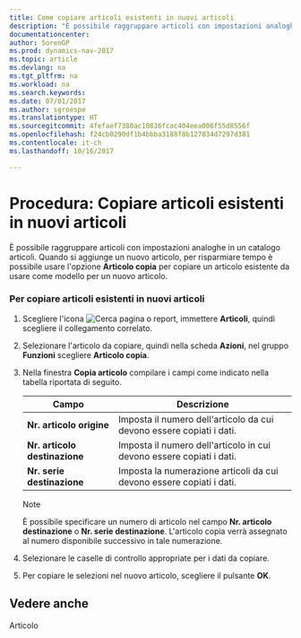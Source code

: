 ```yaml
---
title: Come copiare articoli esistenti in nuovi articoli
description: "È possibile raggruppare articoli con impostazioni analoghe in un catalogo articoli. Quando si aggiunge un nuovo articolo, per risparmiare tempo è possibile usare l'opzione **Articolo copia** per copiare un articolo esistente da usare come modello per un nuovo articolo."
documentationcenter: 
author: SorenGP
ms.prod: dynamics-nav-2017
ms.topic: article
ms.devlang: na
ms.tgt_pltfrm: na
ms.workload: na
ms.search.keywords: 
ms.date: 07/01/2017
ms.author: sgroespe
ms.translationtype: HT
ms.sourcegitcommit: 4fefaef7380ac10836fcac404eea006f55d8556f
ms.openlocfilehash: f24cb0290df1b4bbba3188f8b127834d7297d381
ms.contentlocale: it-ch
ms.lasthandoff: 10/16/2017

---
```

# <a name="how-to-copy-existing-items-to-new-items"></a>Procedura: Copiare articoli esistenti in nuovi articoli
È possibile raggruppare articoli con impostazioni analoghe in un catalogo articoli. Quando si aggiunge un nuovo articolo, per risparmiare tempo è possibile usare l'opzione **Articolo copia** per copiare un articolo esistente da usare come modello per un nuovo articolo.  
  
### <a name="to-copy-existing-items-to-new-items"></a>Per copiare articoli esistenti in nuovi articoli  
  
1.  Scegliere l'icona ![Cerca pagina o report](media/ui-search/search_small.png "Cerca pagina o report"), immettere **Articoli**, quindi scegliere il collegamento correlato.  
  
2.  Selezionare l'articolo da copiare, quindi nella scheda **Azioni**, nel gruppo **Funzioni** scegliere **Articolo copia**.  
  
3.  Nella finestra **Copia articolo** compilare i campi come indicato nella tabella riportata di seguito.  
  
    |Campo|Descrizione|  
    |---------------------------------|---------------------------------------|  
    |**Nr. articolo origine**|Imposta il numero dell'articolo da cui devono essere copiati i dati.|  
    |**Nr. articolo destinazione**|Imposta il numero dell'articolo in cui devono essere copiati i dati.|  
    |**Nr. serie destinazione**|Imposta la numerazione articoli da cui devono essere copiati i dati.|  
  
    > [!NOTE]  
    >  È possibile specificare un numero di articolo nel campo **Nr. articolo destinazione** o **Nr. serie destinazione**. L'articolo copia verrà assegnato al numero disponibile successivo in tale numerazione.  
  
4.  Selezionare le caselle di controllo appropriate per i dati da copiare.  
  
5.  Per copiare le selezioni nel nuovo articolo, scegliere il pulsante **OK**.  
  
## <a name="see-also"></a>Vedere anche  
 Articolo
